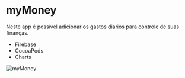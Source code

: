 # myMoney
Neste app é possível adicionar os gastos diários para controle de suas finanças.
- Firebase
- CocoaPods
- Charts


![myMoney](https://user-images.githubusercontent.com/29108604/57391569-2bc66980-7195-11e9-91c6-9787a6c57b65.gif)

